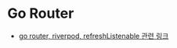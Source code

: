 # Go Router

- [go router, riverpod, refreshListenable 관련 링크](https://www.linkedin.com/pulse/flutter-state-management-riverpod-gorouter-hernan-tagliapietra-o0pif/)